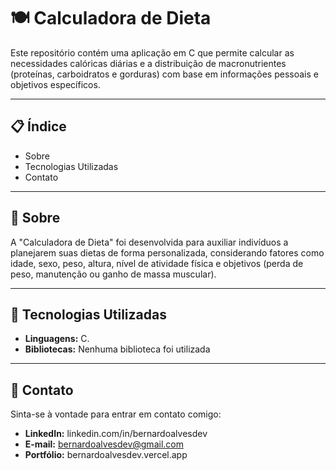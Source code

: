 # 🍽️ Calculadora de Dieta

Este repositório contém uma aplicação em C que permite calcular as necessidades calóricas diárias e a distribuição de macronutrientes (proteínas, carboidratos e gorduras) com base em informações pessoais e objetivos específicos.

---

## 📋 Índice

- Sobre
- Tecnologias Utilizadas
- Contato

---

## 🧐 Sobre

A "Calculadora de Dieta" foi desenvolvida para auxiliar indivíduos a planejarem suas dietas de forma personalizada, considerando fatores como idade, sexo, peso, altura, nível de atividade física e objetivos (perda de peso, manutenção ou ganho de massa muscular).

---

## 🚀 Tecnologias Utilizadas

- **Linguagens:** C.
- **Bibliotecas:** Nenhuma biblioteca foi utilizada

---

## 👤 Contato
Sinta-se à vontade para entrar em contato comigo:

- **LinkedIn:** linkedin.com/in/bernardoalvesdev
- **E-mail:** bernardoalvesdev@gmail.com
- **Portfólio:** bernardoalvesdev.vercel.app
